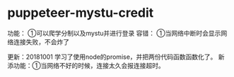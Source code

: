 # puppeteer-mystu-credit
功能：
①可以爬学分制以及mystu并进行登录
容错：
①当网络中断时会显示网络连接失败，不会炸了

更新：20181001
学习了使用node的promise，并把两份代码函数函数化了。
新添功能：①当网络不好的时候，连接太久会报连接超时。
